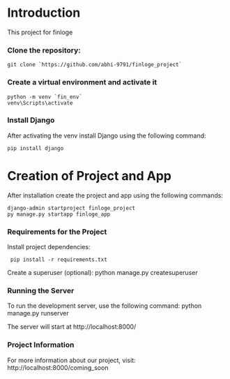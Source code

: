 # Introduction

This project for finloge

### Clone the repository:

    git clone `https://github.com/abhi-9791/finloge_project`

### Create a virtual environment and activate it
    python -m venv `fin_env`
    venv\Scripts\activate

### Install Django

After activating the venv install Django using the following command:

    pip install django

# Creation of Project and App

After installation create the project and app using the following commands:

    django-admin startproject finloge_project
    py manage.py startapp finloge_app

### Requirements for the Project

Install project dependencies:

     pip install -r requirements.txt

Create a superuser (optional):
    python manage.py createsuperuser

### Running the Server

To run the development server, use the following command:
    python manage.py runserver

The server will start at http://localhost:8000/

### Project Information

For more information about our project, visit:
    http://localhost:8000/coming_soon
